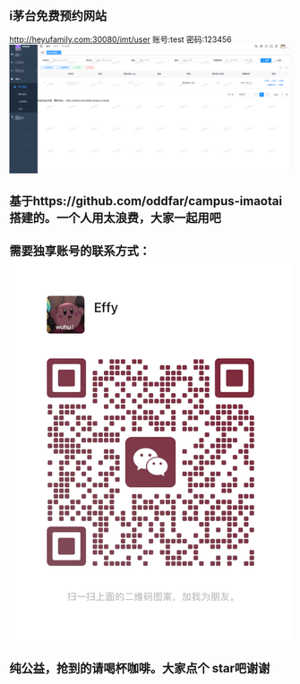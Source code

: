 ## i茅台免费预约网站
http://heyufamily.com:30080/imt/user
账号:test
密码:123456
![img.png](img.png)

## 基于https://github.com/oddfar/campus-imaotai搭建的。一个人用太浪费，大家一起用吧

## 需要独享账号的联系方式：![4.jpg](4.jpg)
## 纯公益，抢到的请喝杯咖啡。大家点个 star吧谢谢